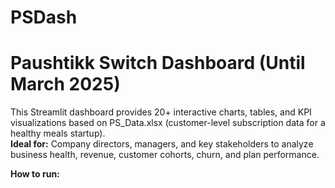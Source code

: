 # PSDash

# Paushtikk Switch Dashboard (Until March 2025)

This Streamlit dashboard provides 20+ interactive charts, tables, and KPI visualizations based on PS_Data.xlsx (customer-level subscription data for a healthy meals startup).  
**Ideal for:** Company directors, managers, and key stakeholders to analyze business health, revenue, customer cohorts, churn, and plan performance.

**How to run:**
